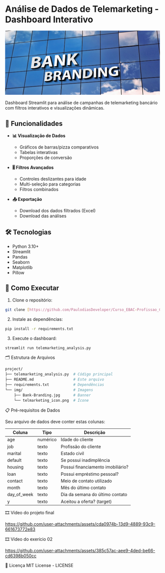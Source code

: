 # Análise de Dados de Telemarketing - Dashboard Interativo

![Banner](img/Bank-Branding.jpg)

Dashboard Streamlit para análise de campanhas de telemarketing bancário com filtros interativos e visualizações dinâmicas.

## 📌 Funcionalidades

- **📊 Visualização de Dados**
  - Gráficos de barras/pizza comparativos
  - Tabelas interativas
  - Proporções de conversão

- **🎚️ Filtros Avançados**
  - Controles deslizantes para idade
  - Multi-seleção para categorias
  - Filtros combinados

- **📤 Exportação**
  - Download dos dados filtrados (Excel)
  - Download das análises

## 🛠️ Tecnologias

- Python 3.10+
- Streamlit
- Pandas
- Seaborn
- Matplotlib
- Pillow

## 🚀 Como Executar

1. Clone o repositório:
```bash
git clone [https://github.com/PaulodiasDeveloper/Curso_EBAC-Profissao_Cientista_de_Dados.git]
```
2. Instale as dependências:

```bash
pip install -r requirements.txt
```

3. Execute o dashboard:

```bash
streamlit run telemarketing_analysis.py
```

🗂️ Estrutura de Arquivos

```bash
project/
├── telemarketing_analysis.py  # Código principal
├── README.md                  # Este arquivo
├── requirements.txt           # Dependências
└── img/                       # Imagens
    ├── Bank-Branding.jpg      # Banner
    └── telmarketing_icon.png  # Ícone
```

📋 Pré-requisitos de Dados

Seu arquivo de dados deve conter estas colunas:

| Coluna       | Tipo      | Descrição                          |
|--------------|-----------|------------------------------------|
| age          | numérico  | Idade do cliente                   |
| job          | texto     | Profissão do cliente               |
| marital      | texto     | Estado civil                       |
| default      | texto     | Se possui inadimplência            |
| housing      | texto     | Possui financiamento imobiliário?  |
| loan         | texto     | Possui empréstimo pessoal?         |
| contact      | texto     | Meio de contato utilizado          |
| month        | texto     | Mês do último contato              |
| day_of_week  | texto     | Dia da semana do último contato    |
| y            | texto     | Aceitou a oferta? (target)         |


🎞️ Vídeo do projeto final


https://github.com/user-attachments/assets/cda0974b-13d9-4889-93c9-661673772e83


🎞️ Vídeo do exerício 02

https://github.com/user-attachments/assets/385c57ac-aee9-4ded-be66-cd6398b050cc


📄 Licença
MIT License - LICENSE

